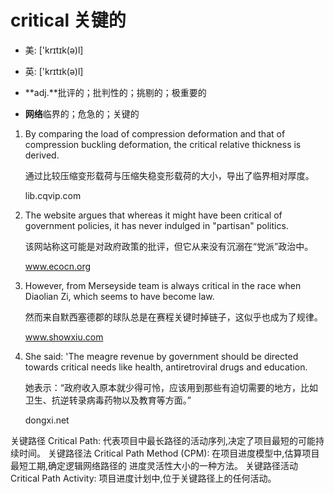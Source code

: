 # critical 关键的

- 美: ['krɪtɪk(ə)l] 
- 英: ['krɪtɪk(ə)l] 

- **adj.**批评的；批判性的；挑剔的；极重要的
- **网络**临界的；危急的；关键的

1. By comparing the load of compression deformation and that of compression buckling deformation, the critical relative thickness is derived. 

   通过比较压缩变形载荷与压缩失稳变形载荷的大小，导出了临界相对厚度。

   lib.cqvip.com

2. The website argues that whereas it might have been critical of government policies, it has never indulged in "partisan" politics. 

   该网站称这可能是对政府政策的批评，但它从来没有沉溺在“党派”政治中。

   www.ecocn.org

3. However, from Merseyside team is always critical in the race when Diaolian Zi, which seems to have become law. 

   然而来自默西塞德郡的球队总是在赛程关键时掉链子，这似乎也成为了规律。

   www.showxiu.com

4. She said: 'The meagre revenue by government should be directed towards critical needs like health, antiretroviral drugs and education. 

   她表示：“政府收入原本就少得可怜，应该用到那些有迫切需要的地方，比如卫生、抗逆转录病毒药物以及教育等方面。”

   dongxi.net

关键路径 Critical Path: 代表项目中最长路径的活动序列,决定了项目最短的可能持续时间。
关键路径法 Critical Path Method (CPM): 在项目进度模型中,估算项目最短工期,确定逻辑网络路径的
进度灵活性大小的一种方法。
关键路径活动 Critical Path Activity: 项目进度计划中,位于关键路径上的任何活动。